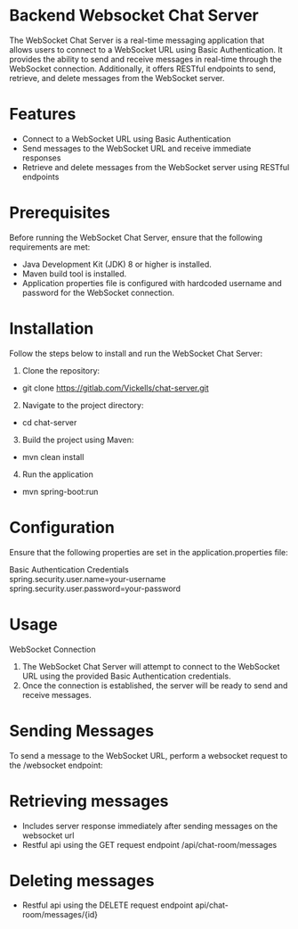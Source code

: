 # Backend Websocket Chat Server
The WebSocket Chat Server is a real-time messaging application that allows users to
connect to a WebSocket URL using Basic Authentication. It provides the ability to send and 
receive messages in real-time through the WebSocket connection. Additionally, it offers 
RESTful endpoints to send, retrieve, and delete messages from the WebSocket server.

# Features
- Connect to a WebSocket URL using Basic Authentication
- Send messages to the WebSocket URL and receive immediate responses
- Retrieve and delete messages from the WebSocket server using RESTful endpoints

# Prerequisites
Before running the WebSocket Chat Server, ensure that the following requirements are met:
- Java Development Kit (JDK) 8 or higher is installed.
- Maven build tool is installed.
- Application properties file is configured with hardcoded username and password for the WebSocket connection.

# Installation
Follow the steps below to install and run the WebSocket Chat Server:<br>
1. Clone the repository:<br>
- git clone https://gitlab.com/Vickells/chat-server.git
2. Navigate to the project directory:
- cd chat-server
3. Build the project using Maven:
- mvn clean install
4. Run the application
- mvn spring-boot:run

# Configuration
Ensure that the following properties are set in the application.properties file:<br>

Basic Authentication Credentials<br>
spring.security.user.name=your-username<br>
spring.security.user.password=your-password

# Usage
WebSocket Connection<br>
1. The WebSocket Chat Server will attempt to connect to the WebSocket URL using the provided Basic Authentication credentials.
2. Once the connection is established, the server will be ready to send and receive messages.

# Sending Messages
To send a message to the WebSocket URL, perform a websocket request to the /websocket endpoint:

# Retrieving messages
- Includes server response immediately after sending messages on the websocket url
- Restful api using the GET request endpoint /api/chat-room/messages

# Deleting messages
- Restful api using the DELETE request endpoint api/chat-room/messages/{id}






